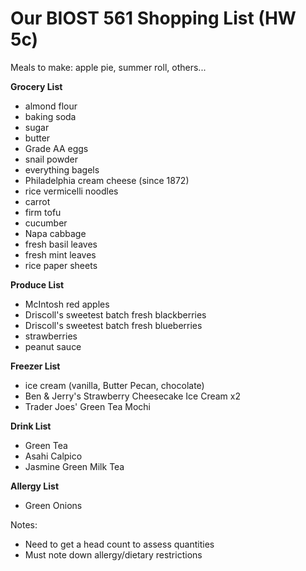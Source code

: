 # Our BIOST 561 Shopping List (HW 5c)

Meals to make: apple pie, summer roll, others...

**Grocery List**
- almond flour
- baking soda
- sugar
- butter
- Grade AA eggs
- snail powder
- everything bagels
- Philadelphia cream cheese (since 1872)
- rice vermicelli noodles
- carrot
- firm tofu
- cucumber
- Napa cabbage
- fresh basil leaves
- fresh mint leaves
- rice paper sheets

**Produce List**
- McIntosh red apples
- Driscoll's sweetest batch fresh blackberries
- Driscoll's sweetest batch fresh blueberries
- strawberries
- peanut sauce

**Freezer List**
- ice cream (vanilla, Butter Pecan, chocolate)
- Ben & Jerry's Strawberry Cheesecake Ice Cream x2
- Trader Joes' Green Tea Mochi

**Drink List**
- Green Tea
- Asahi Calpico
- Jasmine Green Milk Tea

**Allergy List**
- Green Onions

Notes:
- Need to get a head count to assess quantities
- Must note down allergy/dietary restrictions
